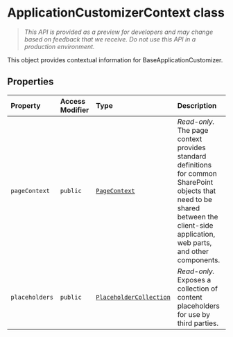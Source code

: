 # ApplicationCustomizerContext class





> _This API is provided as a preview for developers and may change based on feedback that we receive.  Do not use this API in a production environment._

This object provides contextual information for BaseApplicationCustomizer.



## Properties

| Property	   | Access Modifier | Type	| Description|
|:-------------|:----|:-------|:-----------|
|`pageContext`     | `public` | [`PageContext`](../../sp-page-context.api/class/pagecontext.md) | _Read-only._ The page context provides standard definitions for common SharePoint objects that need to be shared between the client-side application, web parts, and other components. |
|`placeholders`     | `public` | [`PlaceholderCollection`](../../sp-application-base.api/class/placeholdercollection.md) | _Read-only._ Exposes a collection of content placeholders for use by third parties. |







